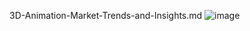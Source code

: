 3D-Animation-Market-Trends-and-Insights.md
![image](https://github.com/user-attachments/assets/8f968ae0-8fda-4f42-978b-8b3ef8ca8b5a)

